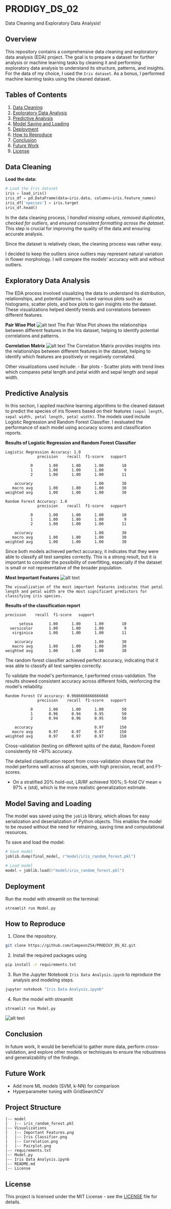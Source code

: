 # PRODIGY_DS_02
Data Cleaning and Exploratory Data Analysis!

## Overview
This repository contains a comprehensive data cleaning and exploratory data analysis (EDA) project. The goal is to prepare a dataset for further analysis or machine learning tasks by cleaning it and performing exploratory data analysis to understand its structure, patterns, and insights. For the data of my choice, I used the `Iris dataset`. As a bonus, I performed machine learning tasks using the cleaned dataset.

## Tables of Contents
1. [Data Cleaning](#data-cleaning)
2. [Exploratory Data Analysis](#exploratory-data-analysis)
3. [Predictive Analysis](#predictive-analysis)
4. [Model Saving and Loading](#model-saving-and-loading)
5. [Deployment](#deployment)
6. [How to Reproduce](#how-to-reproduce)
7. [Conclusion](#conclusion)
8. [Future Work](#future-work)
9. [License](#license)

## Data Cleaning
**Load the data:**
```python
# Load the Iris dataset
iris = load_iris()
iris_df = pd.DataFrame(data=iris.data, columns=iris.feature_names)
iris_df['species'] = iris.target
iris_df.head()
```

In the data cleaning process, I *handled missing values*, *removed duplicates*, *checked for outliers*, and *ensured consistent formatting across the dataset*. This step is crucial for improving the quality of the data and ensuring accurate analysis.

Since the dataset is relatively clean, the cleaning process was rather easy.

I decided to keep the outliers since outliers may represent natural variation in flower morphology. I will compare the models' accuracy with and without outliers.

## Exploratory Data Analysis
The EDA process involved visualizing the data to understand its distribution, relationships, and potential patterns. I used various plots such as histograms, scatter plots, and box plots to gain insights into the dataset. These visualizations helped identify trends and correlations between different features.

**Pair Wise Plot**
![alt text](Visualizations/image.png)
The Pair Wise Plot shows the relationships between different features in the Iris dataset, helping to identify potential correlations and patterns.

**Correlation Matrix**
![alt text](Visualizations/Correlation.png)
The Correlation Matrix provides insights into the relationships between different features in the dataset, helping to identify which features are positively or negatively correlated.

Other visualizations used include:
    - Bar plots
    - Scatter plots with trend lines which compares petal length and petal width and sepal length and sepal width.

## Predictive Analysis
In this section, I applied machine learning algorithms to the cleaned dataset to predict the species of iris flowers based on their features `(sepal length, sepal width, petal length, petal width)`. The models used include Logistic Regression and Random Forest Classifier. I evaluated the performance of each model using accuracy scores and classification reports.

**Results of Logistic Regression and Random Forest Classifier**
```
Logistic Regression Accuracy: 1.0
              precision    recall  f1-score   support

           0       1.00      1.00      1.00        10
           1       1.00      1.00      1.00         9
           2       1.00      1.00      1.00        11

    accuracy                           1.00        30
   macro avg       1.00      1.00      1.00        30
weighted avg       1.00      1.00      1.00        30

Random Forest Accuracy: 1.0
              precision    recall  f1-score   support

           0       1.00      1.00      1.00        10
           1       1.00      1.00      1.00         9
           2       1.00      1.00      1.00        11

    accuracy                           1.00        30
   macro avg       1.00      1.00      1.00        30
weighted avg       1.00      1.00      1.00        30
```
Since both models achieved perfect accuracy, it indicates that they were able to classify all test samples correctly. This is a strong result, but it is important to consider the possibility of overfitting, especially if the dataset is small or not representative of the broader population.

**Most Important Features**
![alt text](Visualizations/Important%20Features.png)

`The visualization of the most important features indicates that petal length and petal width are the most significant predictors for classifying iris species.`

**Results of the classification report**
```
precision    recall  f1-score   support

      setosa       1.00      1.00      1.00        10
  versicolor       1.00      1.00      1.00         9
   virginica       1.00      1.00      1.00        11

    accuracy                           1.00        30
   macro avg       1.00      1.00      1.00        30
weighted avg       1.00      1.00      1.00        30
```
The random forest classifier achieved perfect accuracy, indicating that it was able to classify all test samples correctly.

To validate the model's performance, I performed cross-validation. The results showed consistent accuracy across different folds, reinforcing the model's reliability.
```
Random Forest CV accuracy: 0.9666666666666668
              precision    recall  f1-score   support

           0       1.00      1.00      1.00        50
           1       0.96      0.94      0.95        50
           2       0.94      0.96      0.95        50

    accuracy                           0.97       150
   macro avg       0.97      0.97      0.97       150
weighted avg       0.97      0.97      0.97       150
```
Cross-validation (testing on different splits of the data), Random Forest consistently hit ~97% accuracy.

The detailed classification report from cross-validation shows that the model performs well across all species, with high precision, recall, and F1-scores.

- On a stratified 20% hold-out, LR/RF achieved 100%; 5-fold CV mean ≈ 97% ± (std), which is the more realistic generalization estimate.

## Model Saving and Loading

The model was saved using the `joblib` library, which allows for easy serialization and deserialization of Python objects. This enables the model to be reused without the need for retraining, saving time and computational resources.

To save and load the model:
```python
# Save model
joblib.dump(final_model, r"model/iris_random_forest.pkl")

# Load model
model = joblib.load(r"model/iris_random_forest.pkl")
```

## Deployment
Run the model with streamlit on the terminal:
```
streamlit run Model.py
```


## How to Reproduce

1. Clone the repository.
```bash
git clone https://github.com/Campeon254/PRODIGY_DS_02.git

```
2. Install the required packages using
```bash
pip install -r requirements.txt
```
3. Run the Jupyter Notebook `Iris Data Analysis.ipynb` to reproduce the analysis and modeling steps.
```bash
jupyter notebook "Iris Data Analysis.ipynb"
```
4. Run the model with streamlit
```
streamlit run Model.py
```
![alt text](Visualizations/Iris%20Classifier.png)

## Conclusion
In future work, it would be beneficial to gather more data, perform cross-validation, and explore other models or techniques to ensure the robustness and generalizability of the findings.

## Future Work
- Add more ML models (SVM, k-NN) for comparison
- Hyperparameter tuning with GridSearchCV

## Project Structure
```
|-- model
|   |-- iris_random_forest.pkl
|-- Visualizations
|   |-- Important Features.png
|   |-- Iris Classifier.png
|   |-- Correlation.png
|   |-- Pairplot.png
|-- requirements.txt
|-- Model.py
|-- Iris Data Analysis.ipynb
|-- README.md
|-- License
```

## License

This project is licensed under the MIT License - see the [LICENSE](LICENSE) file for details.

